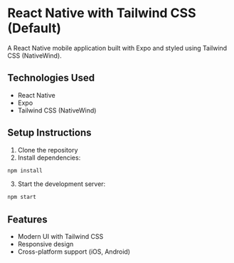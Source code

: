 # React Native with Tailwind CSS (Default)

A React Native mobile application built with Expo and styled using Tailwind CSS (NativeWind).

## Technologies Used
- React Native
- Expo
- Tailwind CSS (NativeWind)

## Setup Instructions
1. Clone the repository
2. Install dependencies:
```bash
npm install
```
3. Start the development server:
```bash
npm start
```

## Features
- Modern UI with Tailwind CSS
- Responsive design
- Cross-platform support (iOS, Android) 
